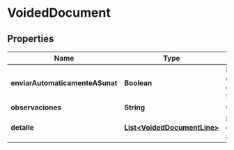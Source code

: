 
# VoidedDocument

## Properties
Name | Type | Description | Notes
------------ | ------------- | ------------- | -------------
**enviarAutomaticamenteASunat** | **Boolean** | Poner true en caso desee enviar a la SUNAT | 
**observaciones** | **String** | Observaciones |  [optional]
**detalle** | [**List&lt;VoidedDocumentLine&gt;**](VoidedDocumentLine.md) | Lista de comprobantes a dar de baja | 



